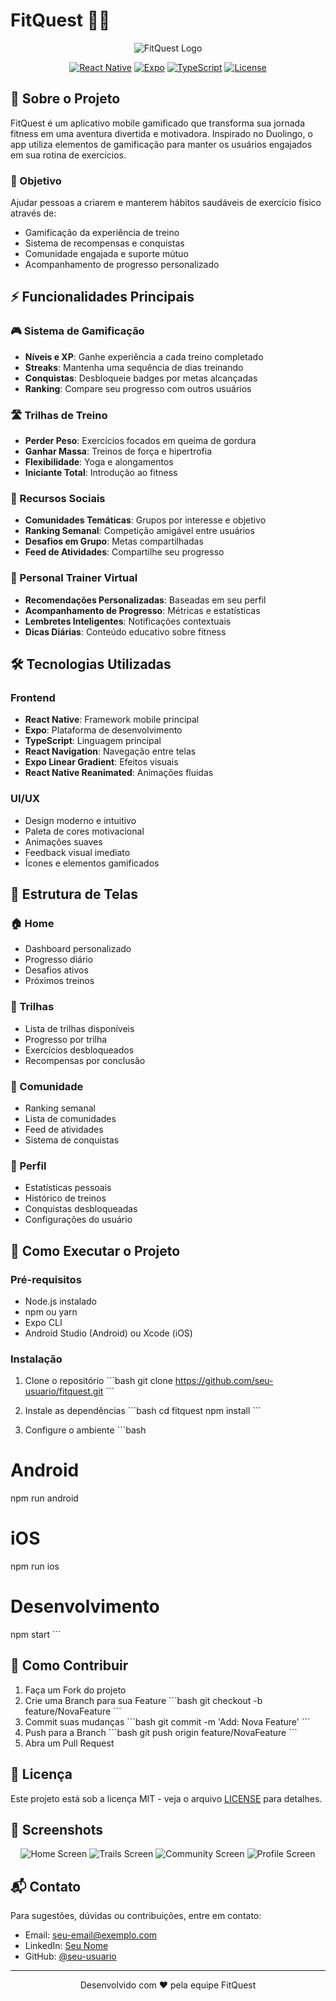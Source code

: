 # FitQuest 🏋️‍♂️

<div align="center">

![FitQuest Logo](https://via.placeholder.com/150x150.png?text=FitQuest)

[![React Native](https://img.shields.io/badge/React_Native-0.72-blue.svg)](https://reactnative.dev/)
[![Expo](https://img.shields.io/badge/Expo-~49.0.0-white.svg)](https://expo.dev/)
[![TypeScript](https://img.shields.io/badge/TypeScript-^5.1.3-blue.svg)](https://www.typescriptlang.org/)
[![License](https://img.shields.io/badge/license-MIT-green.svg)](./LICENSE)

</div>

## 📱 Sobre o Projeto

FitQuest é um aplicativo mobile gamificado que transforma sua jornada fitness em uma aventura divertida e motivadora. Inspirado no Duolingo, o app utiliza elementos de gamificação para manter os usuários engajados em sua rotina de exercícios.

### 🎯 Objetivo

Ajudar pessoas a criarem e manterem hábitos saudáveis de exercício físico através de:
- Gamificação da experiência de treino
- Sistema de recompensas e conquistas
- Comunidade engajada e suporte mútuo
- Acompanhamento de progresso personalizado

## ⚡ Funcionalidades Principais

### 🎮 Sistema de Gamificação
- **Níveis e XP**: Ganhe experiência a cada treino completado
- **Streaks**: Mantenha uma sequência de dias treinando
- **Conquistas**: Desbloqueie badges por metas alcançadas
- **Ranking**: Compare seu progresso com outros usuários

### 🛣️ Trilhas de Treino
- **Perder Peso**: Exercícios focados em queima de gordura
- **Ganhar Massa**: Treinos de força e hipertrofia
- **Flexibilidade**: Yoga e alongamentos
- **Iniciante Total**: Introdução ao fitness

### 👥 Recursos Sociais
- **Comunidades Temáticas**: Grupos por interesse e objetivo
- **Ranking Semanal**: Competição amigável entre usuários
- **Desafios em Grupo**: Metas compartilhadas
- **Feed de Atividades**: Compartilhe seu progresso

### 🎯 Personal Trainer Virtual
- **Recomendações Personalizadas**: Baseadas em seu perfil
- **Acompanhamento de Progresso**: Métricas e estatísticas
- **Lembretes Inteligentes**: Notificações contextuais
- **Dicas Diárias**: Conteúdo educativo sobre fitness

## 🛠️ Tecnologias Utilizadas

### Frontend
- **React Native**: Framework mobile principal
- **Expo**: Plataforma de desenvolvimento
- **TypeScript**: Linguagem principal
- **React Navigation**: Navegação entre telas
- **Expo Linear Gradient**: Efeitos visuais
- **React Native Reanimated**: Animações fluidas

### UI/UX
- Design moderno e intuitivo
- Paleta de cores motivacional
- Animações suaves
- Feedback visual imediato
- Ícones e elementos gamificados

## 📱 Estrutura de Telas

### 🏠 Home
- Dashboard personalizado
- Progresso diário
- Desafios ativos
- Próximos treinos

### 🎯 Trilhas
- Lista de trilhas disponíveis
- Progresso por trilha
- Exercícios desbloqueados
- Recompensas por conclusão

### 👥 Comunidade
- Ranking semanal
- Lista de comunidades
- Feed de atividades
- Sistema de conquistas

### 👤 Perfil
- Estatísticas pessoais
- Histórico de treinos
- Conquistas desbloqueadas
- Configurações do usuário

## 🚀 Como Executar o Projeto

### Pré-requisitos
- Node.js instalado
- npm ou yarn
- Expo CLI
- Android Studio (Android) ou Xcode (iOS)

### Instalação

1. Clone o repositório
\`\`\`bash
git clone https://github.com/seu-usuario/fitquest.git
\`\`\`

2. Instale as dependências
\`\`\`bash
cd fitquest
npm install
\`\`\`

3. Configure o ambiente
\`\`\`bash
# Android
npm run android

# iOS
npm run ios

# Desenvolvimento
npm start
\`\`\`

## 🤝 Como Contribuir

1. Faça um Fork do projeto
2. Crie uma Branch para sua Feature
   \`\`\`bash
   git checkout -b feature/NovaFeature
   \`\`\`
3. Commit suas mudanças
   \`\`\`bash
   git commit -m 'Add: Nova Feature'
   \`\`\`
4. Push para a Branch
   \`\`\`bash
   git push origin feature/NovaFeature
   \`\`\`
5. Abra um Pull Request

## 📄 Licença

Este projeto está sob a licença MIT - veja o arquivo [LICENSE](LICENSE) para detalhes.

## 📱 Screenshots

<div align="center">

![Home Screen](https://via.placeholder.com/200x400.png?text=Home)
![Trails Screen](https://via.placeholder.com/200x400.png?text=Trails)
![Community Screen](https://via.placeholder.com/200x400.png?text=Community)
![Profile Screen](https://via.placeholder.com/200x400.png?text=Profile)

</div>

## 📬 Contato

Para sugestões, dúvidas ou contribuições, entre em contato:

- Email: seu-email@exemplo.com
- LinkedIn: [Seu Nome](https://linkedin.com/in/seu-perfil)
- GitHub: [@seu-usuario](https://github.com/seu-usuario)

---

<div align="center">

Desenvolvido com ❤️ pela equipe FitQuest

</div> 